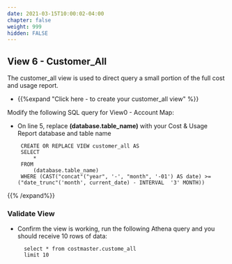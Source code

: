 ```yaml
---
date: 2021-03-15T10:00:02-04:00
chapter: false
weight: 999
hidden: FALSE
---
```


## View 6 - Customer_All
The customer_all view is used to direct query a small portion of the full cost and usage report. 


- {{%expand "Click here - to create your customer_all view" %}}

Modify the following SQL query for View0 - Account Map: 
 - On line 5, replace **(database.table_name)** with your Cost & Usage Report database and table name

		CREATE OR REPLACE VIEW customer_all AS
		SELECT 
			*
		FROM
			(database.table_name)
		WHERE (CAST("concat"("year", '-', "month", '-01') AS date) >= ("date_trunc"('month', current_date) - INTERVAL  '3' MONTH))
{{% /expand%}}

### Validate View

- Confirm the view is working, run the following Athena query and you should receive 10 rows of data:

        select * from costmaster.custome_all
        limit 10
		